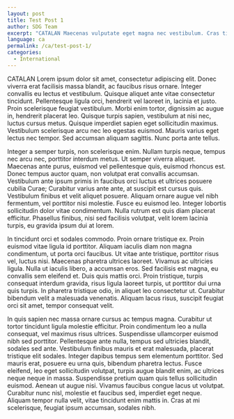 ```yaml
---
layout: post
title: Test Post 1
author: SDG Team
excerpt: "CATALAN Maecenas vulputate eget magna nec vestibulum. Cras tincidunt, purus vel egestas dapibus, ex tellus gravida lectus, condimentum placerat orci arcu aliquet sem. Nulla commodo sodales arcu. Vestibulum maximus lacinia volutpat. Nulla eu ipsum erat. Nam eu augue sapien. Integer odio ante, elementum ac mauris eget, luctus sodales ipsum."
language: ca
permalink: /ca/test-post-1/
categories:
  - International
---
```

CATALAN Lorem ipsum dolor sit amet, consectetur adipiscing elit. Donec viverra erat facilisis massa blandit, ac faucibus risus ornare. Integer convallis eu lectus et vestibulum. Quisque aliquet ante vitae consectetur tincidunt. Pellentesque ligula orci, hendrerit vel laoreet in, lacinia et justo. Proin scelerisque feugiat vestibulum. Morbi enim tortor, dignissim ac augue in, hendrerit placerat leo. Quisque turpis sapien, vestibulum at nisi nec, luctus cursus metus. Quisque imperdiet sapien eget sollicitudin maximus. Vestibulum scelerisque arcu nec leo egestas euismod. Mauris varius eget lectus nec tempor. Sed accumsan aliquam sagittis. Nunc porta ante tellus.

Integer a semper turpis, non scelerisque enim. Nullam turpis neque, tempus nec arcu nec, porttitor interdum metus. Ut semper viverra aliquet. Maecenas ante purus, euismod vel pellentesque quis, euismod rhoncus est. Donec tempus auctor quam, non volutpat erat convallis accumsan. Vestibulum ante ipsum primis in faucibus orci luctus et ultrices posuere cubilia Curae; Curabitur varius ante ante, at suscipit est cursus quis. Vestibulum finibus et velit aliquet posuere. Aliquam ornare augue vel nibh fermentum, vel porttitor nisi molestie. Fusce eu euismod leo. Integer lobortis sollicitudin dolor vitae condimentum. Nulla rutrum est quis diam placerat efficitur. Phasellus finibus, nisi sed facilisis volutpat, velit lorem lacinia turpis, eu gravida ipsum dui at lorem.

In tincidunt orci et sodales commodo. Proin ornare tristique ex. Proin euismod vitae ligula id porttitor. Aliquam iaculis diam non magna condimentum, ut porta orci faucibus. Ut vitae ante tristique, porttitor risus vel, luctus nisi. Maecenas pharetra ultrices laoreet. Vivamus ac ultricies ligula. Nulla ut iaculis libero, a accumsan eros. Sed facilisis est magna, eu convallis sem eleifend et. Duis quis mattis orci. Proin tristique, turpis consequat interdum gravida, risus ligula laoreet turpis, ut porttitor dui urna quis turpis. In pharetra tristique odio, in aliquet leo consectetur ut. Curabitur bibendum velit a malesuada venenatis. Aliquam lacus risus, suscipit feugiat orci sit amet, tempor consequat velit.

In quis sapien nec massa ornare cursus ac tempus magna. Curabitur ut tortor tincidunt ligula molestie efficitur. Proin condimentum leo a nulla consequat, vel maximus risus ultrices. Suspendisse ullamcorper euismod nibh sed porttitor. Pellentesque ante nulla, tempus sed ultricies blandit, sodales sed ante. Vestibulum finibus mauris et erat malesuada, placerat tristique elit sodales. Integer dapibus tempus sem elementum porttitor. Sed mauris erat, posuere eu urna quis, bibendum pharetra lectus. Fusce eleifend, leo eget sollicitudin volutpat, turpis augue blandit enim, ac ultrices neque neque in massa. Suspendisse pretium quam quis tellus sollicitudin euismod. Aenean ut augue nisi. Vivamus faucibus congue lacus ut volutpat. Curabitur nunc nisl, molestie et faucibus sed, imperdiet eget neque. Aliquam tempor nulla velit, vitae tincidunt enim mattis in. Cras at mi scelerisque, feugiat ipsum accumsan, sodales nibh.
